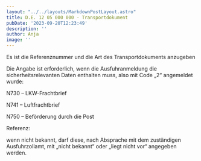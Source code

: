 ```yaml
---
layout: "../../layouts/MarkdownPostLayout.astro"
title: D.E. 12 05 000 000 - Transportdokument
pubDate: '2023-09-20T12:23:49'
description: ''
author: Anja
image: ''
---
```


Es ist die Referenznummer und die Art des Transportdokuments anzugeben

Die Angabe ist erforderlich, wenn die Ausfuhranmeldung die sicherheitsrelevanten Daten enthalten muss, also mit Code „2“ angemeldet wurde:

N730 – LKW-Frachtbrief

N741 – Luftfrachtbrief

N750 – Beförderung durch die Post

Referenz:

wenn nicht bekannt, darf diese, nach Absprache mit dem zuständigen Ausfuhrzollamt, mit „nicht bekannt“ oder „liegt nicht vor“ angegeben werden.
